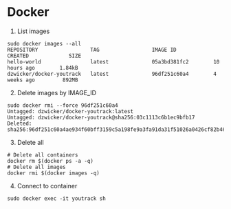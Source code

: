 # Docker

1. List images

```
sudo docker images --all
REPOSITORY                 TAG                 IMAGE ID            CREATED             SIZE
hello-world                latest              05a3bd381fc2        10 hours ago        1.84kB
dzwicker/docker-youtrack   latest              96df251c60a4        4 weeks ago         892MB
```

2. Delete images by IMAGE_ID

```
sudo docker rmi --force 96df251c60a4
Untagged: dzwicker/docker-youtrack:latest
Untagged: dzwicker/docker-youtrack@sha256:03c1113c6b1ec9bfb17
Deleted: sha256:96df251c60a4ae934f60bff3159c5a198fe9a3fa91da31f51026a0426cf82b46
```

3. Delete all

```
# Delete all containers
docker rm $(docker ps -a -q)
# Delete all images
docker rmi $(docker images -q)
```

4. Connect to container
```
sudo docker exec -it youtrack sh
```
